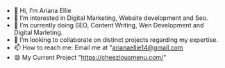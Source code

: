 - 👋 Hi, I’m Ariana Ellie
- 👀 I’m interested in Digital Marketing, Website development and Seo. 
- 🌱 I’m currently doing SEO, Content Writing, Wen Development and Digital Marleting.
- 💞️ I’m looking to collaborate on distinct projects regarding my expertise.
- 📫 How to reach me: Email me at "arianaellie14@gmail.com
- 😄 My Current Project "https://cheeziousmenu.com/"

<!---
CheeziousMenu14/CheeziousMenu14 is a ✨ special ✨ repository because its `README.md` (this file) appears on your GitHub profile.
You can click the Preview link to take a look at your changes.
--->
